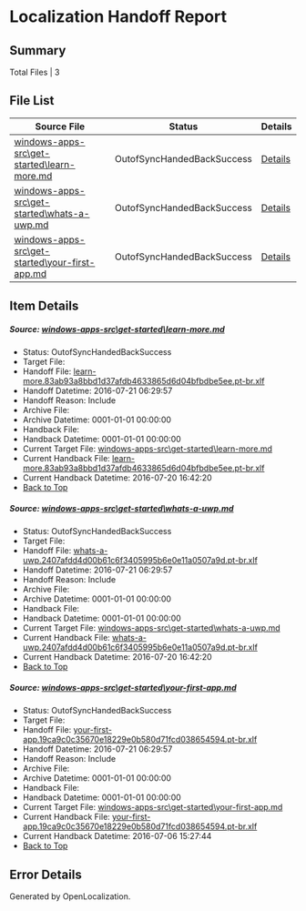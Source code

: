 # <a name='report-top'></a> Localization Handoff Report

## Summary
 Total Files | 3

## File List
 Source File | Status | Details 
 ----------- | ------ | ------- 
 [windows-apps-src\get-started\learn-more.md](https://github.com/Microsoft/windows-apps/blob/038feebd439a0e04636027a02773bb10db8a7c05/windows-apps-src/get-started/learn-more.md) | OutofSyncHandedBackSuccess | [Details](#3a4b129a752b05676b6b645379d33f45562da90f2676)
 [windows-apps-src\get-started\whats-a-uwp.md](https://github.com/Microsoft/windows-apps/blob/038feebd439a0e04636027a02773bb10db8a7c05/windows-apps-src/get-started/whats-a-uwp.md) | OutofSyncHandedBackSuccess | [Details](#75a43ebf05cd9f3c7094e7a599807e1e17ac39ef2680)
 [windows-apps-src\get-started\your-first-app.md](https://github.com/Microsoft/windows-apps/blob/289da3a39ebf448ec7bb0e0f27e5c38e1830717a/windows-apps-src/get-started/your-first-app.md) | OutofSyncHandedBackSuccess | [Details](#92de97844da4bcb6bffff77a8465b1ac998fd8942681)

## Item Details
##### <a name='3a4b129a752b05676b6b645379d33f45562da90f2676'></a> Source: [windows-apps-src\get-started\learn-more.md](https://github.com/Microsoft/windows-apps/blob/038feebd439a0e04636027a02773bb10db8a7c05/windows-apps-src/get-started/learn-more.md)
* Status: OutofSyncHandedBackSuccess
* Target File: 
* Handoff File: [learn-more.83ab93a8bbd1d37afdb4633865d6d04bfbdbe5ee.pt-br.xlf](https://github.com/Microsoft/WDG.handoff/blob/79f767fa18983ad28479a651fc4162a0d9c3e56e/ol-handoff/Microsoft/windows-apps.pt-br/master/learn-more.83ab93a8bbd1d37afdb4633865d6d04bfbdbe5ee.pt-br.xlf)
* Handoff Datetime: 2016-07-21 06:29:57
* Handoff Reason: Include
* Archive File: 
* Archive Datetime: 0001-01-01 00:00:00
* Handback File: 
* Handback Datetime: 0001-01-01 00:00:00
* Current Target File: [windows-apps-src\get-started\learn-more.md](https://github.com/Microsoft/windows-apps.pt-br/blob/dbf044f5167007197ae221733c90ee5d3e669f73/windows-apps-src/get-started/learn-more.md)
* Current Handback File: [learn-more.83ab93a8bbd1d37afdb4633865d6d04bfbdbe5ee.pt-br.xlf](https://github.com/Microsoft/WDG.handback/blob/cbf08cbc88fac88dd61c866fefb7cd76d2b0d9a8/ol-handback/Microsoft/windows-apps.pt-br/master/learn-more.83ab93a8bbd1d37afdb4633865d6d04bfbdbe5ee.pt-br.xlf)
* Current Handback Datetime: 2016-07-20 16:42:20
* [Back to Top](#report-top)

##### <a name='75a43ebf05cd9f3c7094e7a599807e1e17ac39ef2680'></a> Source: [windows-apps-src\get-started\whats-a-uwp.md](https://github.com/Microsoft/windows-apps/blob/038feebd439a0e04636027a02773bb10db8a7c05/windows-apps-src/get-started/whats-a-uwp.md)
* Status: OutofSyncHandedBackSuccess
* Target File: 
* Handoff File: [whats-a-uwp.2407afdd4d00b61c6f3405995b6e0e11a0507a9d.pt-br.xlf](https://github.com/Microsoft/WDG.handoff/blob/79f767fa18983ad28479a651fc4162a0d9c3e56e/ol-handoff/Microsoft/windows-apps.pt-br/master/whats-a-uwp.2407afdd4d00b61c6f3405995b6e0e11a0507a9d.pt-br.xlf)
* Handoff Datetime: 2016-07-21 06:29:57
* Handoff Reason: Include
* Archive File: 
* Archive Datetime: 0001-01-01 00:00:00
* Handback File: 
* Handback Datetime: 0001-01-01 00:00:00
* Current Target File: [windows-apps-src\get-started\whats-a-uwp.md](https://github.com/Microsoft/windows-apps.pt-br/blob/dbf044f5167007197ae221733c90ee5d3e669f73/windows-apps-src/get-started/whats-a-uwp.md)
* Current Handback File: [whats-a-uwp.2407afdd4d00b61c6f3405995b6e0e11a0507a9d.pt-br.xlf](https://github.com/Microsoft/WDG.handback/blob/cbf08cbc88fac88dd61c866fefb7cd76d2b0d9a8/ol-handback/Microsoft/windows-apps.pt-br/master/whats-a-uwp.2407afdd4d00b61c6f3405995b6e0e11a0507a9d.pt-br.xlf)
* Current Handback Datetime: 2016-07-20 16:42:20
* [Back to Top](#report-top)

##### <a name='92de97844da4bcb6bffff77a8465b1ac998fd8942681'></a> Source: [windows-apps-src\get-started\your-first-app.md](https://github.com/Microsoft/windows-apps/blob/289da3a39ebf448ec7bb0e0f27e5c38e1830717a/windows-apps-src/get-started/your-first-app.md)
* Status: OutofSyncHandedBackSuccess
* Target File: 
* Handoff File: [your-first-app.19ca9c0c35670e18229e0b580d71fcd038654594.pt-br.xlf](https://github.com/Microsoft/WDG.handoff/blob/79f767fa18983ad28479a651fc4162a0d9c3e56e/ol-handoff/Microsoft/windows-apps.pt-br/master/your-first-app.19ca9c0c35670e18229e0b580d71fcd038654594.pt-br.xlf)
* Handoff Datetime: 2016-07-21 06:29:57
* Handoff Reason: Include
* Archive File: 
* Archive Datetime: 0001-01-01 00:00:00
* Handback File: 
* Handback Datetime: 0001-01-01 00:00:00
* Current Target File: [windows-apps-src\get-started\your-first-app.md](https://github.com/Microsoft/windows-apps.pt-br/blob/b7cc1700e5930854bd1f5cdef3b4a27520adc15a/windows-apps-src/get-started/your-first-app.md)
* Current Handback File: [your-first-app.19ca9c0c35670e18229e0b580d71fcd038654594.pt-br.xlf](https://github.com/Microsoft/WDG.handback/blob/7d943cc6c136850b0652613949438de118f8068c/ol-handback/Microsoft/windows-apps.pt-br/master/your-first-app.19ca9c0c35670e18229e0b580d71fcd038654594.pt-br.xlf)
* Current Handback Datetime: 2016-07-06 15:27:44
* [Back to Top](#report-top)


## Error Details

Generated by OpenLocalization.
